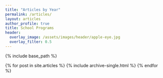 ```yaml
---
title: "Articles by Year"
permalink: /articles/
layout: articles
author_profile: true
title: School Programs
header:
  overlay_image: /assets/images/header/apple-eye.jpg
  overlay_filter: 0.5
---
```


{% include base_path %}


{% for post in site.articles %}
  {% include archive-single.html %}
{% endfor %}
